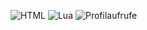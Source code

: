 ![HTML](https://img.shields.io/badge/-HTML-ff4500?logo=html5&logoColor=white)
![Lua](https://img.shields.io/badge/-Lua-2c2d72?logo=lua&logoColor=white)
![Profilaufrufe](https://komarev.com/ghpvc/?username=dein_benutzername)
